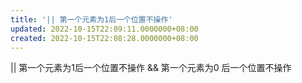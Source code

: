 ```yaml
---
title: '|| 第一个元素为1后一个位置不操作'
updated: 2022-10-15T22:09:11.0000000+08:00
created: 2022-10-15T22:08:28.0000000+08:00
---
```


|| 第一个元素为1后一个位置不操作
&& 第一个元素为0 后一个位置不操作

